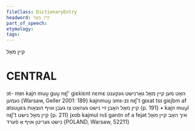 ```yaml
---
fileClass: DictionaryEntry
headword: קיין מאָל
part_of_speech: 
etymology: 
tags: 
---
```

קיין מאָל

CENTRAL
========

ɔt- mᵻn kajn muu̯ guu̯ nᵻʃ' giɛkiɛnt nɛmɛ האָט מען קיין מאָל גאָרנישט געקענט נעמען {Warsaw, Geller 2001: 189}
kajnmuu̯ ɔmᵻ-zᵻ nᵻʃ't gᵻxat tsᵻ giɛjbm af atsuu̯ɛs קיין מאָל האָבן זיי נישט געהאַט צו געבן אויף הוצאָות {p. 191}
	•	kajn muu̯l nᵻʃ't קיין מאָל נישט {p. 211}
jxob kajmul nɩš gərɩtn of a fejət איך האָב קיין מאָל נישט געריטן אויף אַ פֿערד {POLAND, Warsaw, 52211}
